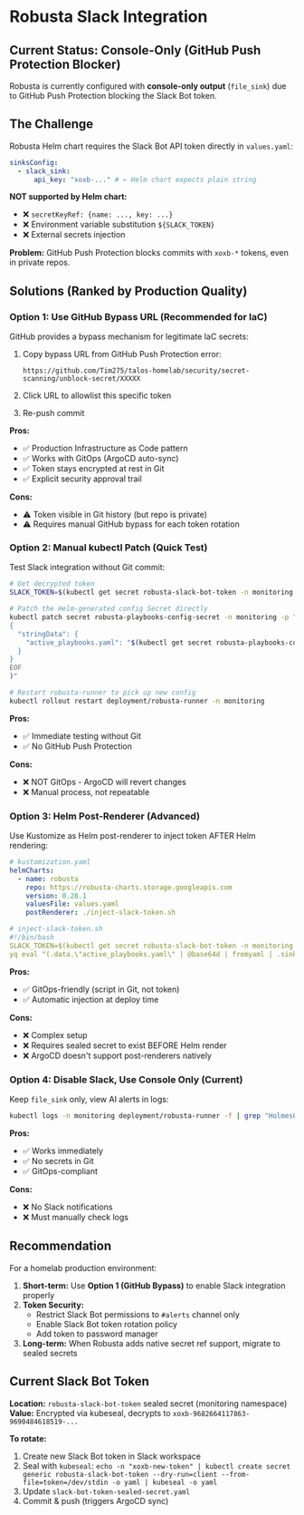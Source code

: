# Robusta Slack Integration

## Current Status: Console-Only (GitHub Push Protection Blocker)

Robusta is currently configured with **console-only output** (`file_sink`) due to GitHub Push Protection blocking the Slack Bot token.

## The Challenge

Robusta Helm chart requires the Slack Bot API token directly in `values.yaml`:

```yaml
sinksConfig:
  - slack_sink:
      api_key: "xoxb-..." # ← Helm chart expects plain string
```

**NOT supported by Helm chart:**
- ❌ `secretKeyRef: {name: ..., key: ...}`
- ❌ Environment variable substitution `${SLACK_TOKEN}`
- ❌ External secrets injection

**Problem:** GitHub Push Protection blocks commits with `xoxb-*` tokens, even in private repos.

## Solutions (Ranked by Production Quality)

### Option 1: Use GitHub Bypass URL (Recommended for IaC)

GitHub provides a bypass mechanism for legitimate IaC secrets:

1. Copy bypass URL from GitHub Push Protection error:
   ```
   https://github.com/Tim275/talos-homelab/security/secret-scanning/unblock-secret/XXXXX
   ```

2. Click URL to allowlist this specific token

3. Re-push commit

**Pros:**
- ✅ Production Infrastructure as Code pattern
- ✅ Works with GitOps (ArgoCD auto-sync)
- ✅ Token stays encrypted at rest in Git
- ✅ Explicit security approval trail

**Cons:**
- ⚠️ Token visible in Git history (but repo is private)
- ⚠️ Requires manual GitHub bypass for each token rotation

### Option 2: Manual kubectl Patch (Quick Test)

Test Slack integration without Git commit:

```bash
# Get decrypted token
SLACK_TOKEN=$(kubectl get secret robusta-slack-bot-token -n monitoring -o jsonpath='{.data.token}' | base64 -d)

# Patch the Helm-generated config Secret directly
kubectl patch secret robusta-playbooks-config-secret -n monitoring -p "$(cat <<EOF
{
  "stringData": {
    "active_playbooks.yaml": "$(kubectl get secret robusta-playbooks-config-secret -n monitoring -o jsonpath='{.data.active_playbooks\.yaml}' | base64 -d | yq eval '.sinksConfig += [{"slack_sink": {"name": "robusta-slack-alerts", "slack_channel": "alerts", "api_key": "'$SLACK_TOKEN'"}}]' - | sed 's/$/\\n/' | tr -d '\n')"
  }
}
EOF
)"

# Restart robusta-runner to pick up new config
kubectl rollout restart deployment/robusta-runner -n monitoring
```

**Pros:**
- ✅ Immediate testing without Git
- ✅ No GitHub Push Protection

**Cons:**
- ❌ NOT GitOps - ArgoCD will revert changes
- ❌ Manual process, not repeatable

### Option 3: Helm Post-Renderer (Advanced)

Use Kustomize as Helm post-renderer to inject token AFTER Helm rendering:

```yaml
# kustomization.yaml
helmCharts:
  - name: robusta
    repo: https://robusta-charts.storage.googleapis.com
    version: 0.28.1
    valuesFile: values.yaml
    postRenderer: ./inject-slack-token.sh

# inject-slack-token.sh
#!/bin/bash
SLACK_TOKEN=$(kubectl get secret robusta-slack-bot-token -n monitoring -o jsonpath='{.data.token}' | base64 -d 2>/dev/null || echo "PLACEHOLDER")
yq eval "(.data.\"active_playbooks.yaml\" | @base64d | fromyaml | .sinksConfig[] | select(.slack_sink) | .slack_sink.api_key) = \"$SLACK_TOKEN\"" | base64
```

**Pros:**
- ✅ GitOps-friendly (script in Git, not token)
- ✅ Automatic injection at deploy time

**Cons:**
- ❌ Complex setup
- ❌ Requires sealed secret to exist BEFORE Helm render
- ❌ ArgoCD doesn't support post-renderers natively

### Option 4: Disable Slack, Use Console Only (Current)

Keep `file_sink` only, view AI alerts in logs:

```bash
kubectl logs -n monitoring deployment/robusta-runner -f | grep "HolmesGPT"
```

**Pros:**
- ✅ Works immediately
- ✅ No secrets in Git
- ✅ GitOps-compliant

**Cons:**
- ❌ No Slack notifications
- ❌ Must manually check logs

## Recommendation

For a homelab production environment:

1. **Short-term:** Use **Option 1 (GitHub Bypass)** to enable Slack integration properly
2. **Token Security:**
   - Restrict Slack Bot permissions to `#alerts` channel only
   - Enable Slack Bot token rotation policy
   - Add token to password manager
3. **Long-term:** When Robusta adds native secret ref support, migrate to sealed secrets

## Current Slack Bot Token

**Location:** `robusta-slack-bot-token` sealed secret (monitoring namespace)
**Value:** Encrypted via kubeseal, decrypts to `xoxb-9682664117863-9690484618519-...`

**To rotate:**
1. Create new Slack Bot token in Slack workspace
2. Seal with `kubeseal`: `echo -n "xoxb-new-token" | kubectl create secret generic robusta-slack-bot-token --dry-run=client --from-file=token=/dev/stdin -o yaml | kubeseal -o yaml`
3. Update `slack-bot-token-sealed-secret.yaml`
4. Commit & push (triggers ArgoCD sync)
